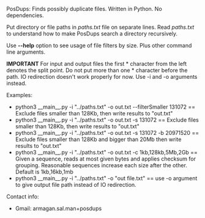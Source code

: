 PosDups: Finds possibly duplicate files. Written in Python. No dependencies.

Put directory or file paths in _paths.txt_ file on separate 
lines.
Read _paths.txt_ to understand how to make PosDups search a 
directory recursively.

Use **--help** option to see usage of file filters by size. Plus other command line arguments.

**IMPORTANT** For input and output files the first * character from the left denotes the split point. Do not put more than one * character before the path.
IO redirection doesn't work properly for now. Use -i and -o arguments instead.

Examples:
  - python3 \_\_main__.py -i "../paths.txt" -o out.txt --filterSmaller 131072  ==  Exclude files smaller than 128Kb, then write results to "out.txt"
  - python3 \_\_main__.py -i "../paths.txt" -o out.txt -s 131072  ==  Exclude files smaller than 128Kb, then write results to "out.txt"
  - python3 \_\_main__.py -i "../paths.txt" -o out.txt -s 131072 -b 20971520 == Exclude files smaller than 128Kb and bigger than 20Mb then write results to "out.txt"
  - python3 \_\_main__.py -i "../paths.txt" -o out.txt -c 1kb,128kb,5Mb,2Gb == Given a sequence, reads at most given bytes and applies checksum for grouping. Reasonable sequences 
  increase each size after the other. Default is 1kb,16kb,1mb
  - python3 \_\_main__.py -i "../paths.txt" -o "out file.txt" == use -o argument to give output file path instead of IO redirection.

Contact info:
  - Gmail: armagan.sal.man+posdups
